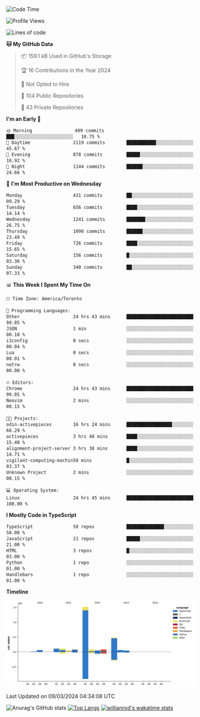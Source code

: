 <!--START_SECTION:waka-->
![Code Time](http://img.shields.io/badge/Code%20Time-1%2C293%20hrs%2030%20mins-blue)

![Profile Views](http://img.shields.io/badge/Profile%20Views-1-blue)

![Lines of code](https://img.shields.io/badge/From%20Hello%20World%20I%27ve%20Written-2.7%20million%20lines%20of%20code-blue)

**🐱 My GitHub Data** 

> 📦 159.1 kB Used in GitHub's Storage 
 > 
> 🏆 16 Contributions in the Year 2024
 > 
> 🚫 Not Opted to Hire
 > 
> 📜 104 Public Repositories 
 > 
> 🔑 43 Private Repositories 
 > 
**I'm an Early 🐤** 

```text
🌞 Morning                499 commits         ███░░░░░░░░░░░░░░░░░░░░░░   10.75 % 
🌆 Daytime                2119 commits        ███████████░░░░░░░░░░░░░░   45.67 % 
🌃 Evening                878 commits         █████░░░░░░░░░░░░░░░░░░░░   18.92 % 
🌙 Night                  1144 commits        ██████░░░░░░░░░░░░░░░░░░░   24.66 % 
```
📅 **I'm Most Productive on Wednesday** 

```text
Monday                   431 commits         ██░░░░░░░░░░░░░░░░░░░░░░░   09.29 % 
Tuesday                  656 commits         ████░░░░░░░░░░░░░░░░░░░░░   14.14 % 
Wednesday                1241 commits        ███████░░░░░░░░░░░░░░░░░░   26.75 % 
Thursday                 1090 commits        ██████░░░░░░░░░░░░░░░░░░░   23.49 % 
Friday                   726 commits         ████░░░░░░░░░░░░░░░░░░░░░   15.65 % 
Saturday                 156 commits         █░░░░░░░░░░░░░░░░░░░░░░░░   03.36 % 
Sunday                   340 commits         ██░░░░░░░░░░░░░░░░░░░░░░░   07.33 % 
```


📊 **This Week I Spent My Time On** 

```text
🕑︎ Time Zone: America/Toronto

💬 Programming Languages: 
Other                    24 hrs 43 mins      █████████████████████████   99.85 % 
JSON                     1 min               ░░░░░░░░░░░░░░░░░░░░░░░░░   00.10 % 
i3config                 0 secs              ░░░░░░░░░░░░░░░░░░░░░░░░░   00.04 % 
Lua                      0 secs              ░░░░░░░░░░░░░░░░░░░░░░░░░   00.01 % 
netrw                    0 secs              ░░░░░░░░░░░░░░░░░░░░░░░░░   00.00 % 

🔥 Editors: 
Chrome                   24 hrs 43 mins      █████████████████████████   99.85 % 
Neovim                   2 mins              ░░░░░░░░░░░░░░░░░░░░░░░░░   00.15 % 

🐱‍💻 Projects: 
odin-activepieces        16 hrs 24 mins      █████████████████░░░░░░░░   66.29 % 
activepieces             3 hrs 48 mins       ████░░░░░░░░░░░░░░░░░░░░░   15.40 % 
alignment-project-server 3 hrs 38 mins       ████░░░░░░░░░░░░░░░░░░░░░   14.71 % 
vigilant-computing-machin50 mins             █░░░░░░░░░░░░░░░░░░░░░░░░   03.37 % 
Unknown Project          2 mins              ░░░░░░░░░░░░░░░░░░░░░░░░░   00.15 % 

💻 Operating System: 
Linux                    24 hrs 45 mins      █████████████████████████   100.00 % 
```

**I Mostly Code in TypeScript** 

```text
TypeScript               58 repos            ██████████████░░░░░░░░░░░   58.00 % 
JavaScript               21 repos            █████░░░░░░░░░░░░░░░░░░░░   21.00 % 
HTML                     3 repos             █░░░░░░░░░░░░░░░░░░░░░░░░   03.00 % 
Python                   1 repo              ░░░░░░░░░░░░░░░░░░░░░░░░░   01.00 % 
Handlebars               1 repo              ░░░░░░░░░░░░░░░░░░░░░░░░░   01.00 % 
```



**Timeline**

![Lines of Code chart](https://raw.githubusercontent.com/wise-introvert/wise-introvert/master/assets/bar_graph.png)


 Last Updated on 09/03/2024 04:34:08 UTC
<!--END_SECTION:waka-->

![Anurag's GitHub stats](https://github-readme-stats.vercel.app/api?username=wise-introvert&count_private=true&show_icons=true)
[![Top Langs](https://github-readme-stats.vercel.app/api/top-langs/?username=wise-introvert&langs_count=10)](https://github.com/anuraghazra/github-readme-stats)
[![willianrod's wakatime stats](https://github-readme-stats.vercel.app/api/wakatime?username=wiseintrovert)](https://github.com/anuraghazra/github-readme-stats)
